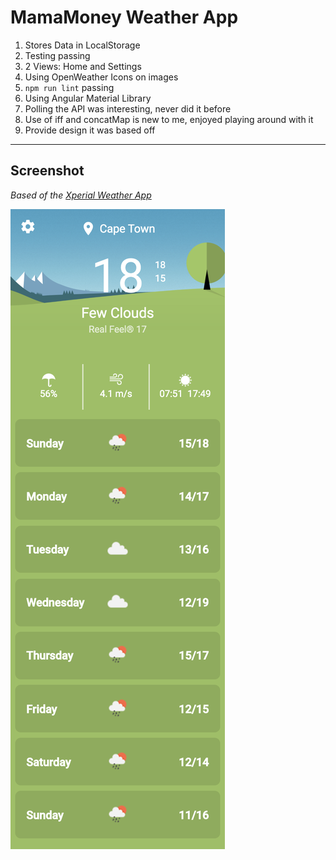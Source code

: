 # MamaMoney Weather App

1. Stores Data in LocalStorage
1. Testing passing
1. 2 Views: Home and Settings
1. Using OpenWeather Icons on images
1. `npm run lint` passing
1. Using Angular Material Library
1. Polling the API was interesting, never did it before
1. Use of iff and concatMap is new to me, enjoyed playing around with it
1. Provide design it was based off


--------

## Screenshot

_Based of the [Xperial Weather App](src/assets/images/xperia-weather-app.jpg)_

[![screenshot](./src/assets/images/screenshot.png)](https://github.com/craigiswayne/mamamoney)
